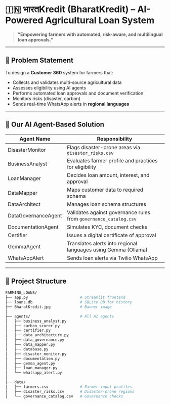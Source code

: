 # 🇮🇳 भारतKredit (BharatKredit) – AI-Powered Agricultural Loan System

> **"Empowering farmers with automated, risk-aware, and multilingual loan approvals."**

---

## 🚩 Problem Statement

To design a **Customer 360** system for farmers that:
- Collects and validates multi-source agricultural data
- Assesses eligibility using AI agents
- Performs automated loan approvals and document verification
- Monitors risks (disaster, carbon)
- Sends real-time WhatsApp alerts in **regional languages**

---

## 🧠 Our AI Agent-Based Solution

| Agent Name            | Responsibility                                                |
|----------------------|----------------------------------------------------------------|
| DisasterMonitor       | Flags disaster-prone areas via `disaster_risks.csv`           |
| BusinessAnalyst       | Evaluates farmer profile and practices for eligibility        |
| LoanManager           | Decides loan amount, interest, and approval                   |
| DataMapper            | Maps customer data to required schema                         |
| DataArchitect         | Manages loan schema structures                                |
| DataGovernanceAgent   | Validates against governance rules from `governance_catalog.csv` |
| DocumentationAgent    | Simulates KYC, document checks                                |
| Certifier             | Issues a digital certificate of approval                      |
| GemmaAgent            | Translates alerts into regional languages using Gemma (Ollama)|
| WhatsAppAlert         | Sends loan alerts via Twilio WhatsApp                         |

---

## 📂 Project Structure

```bash
FARMING_LOANS/
├── app.py                       # Streamlit frontend
├── loans.db                     # SQLite DB for history
├── BharatKredit.jpg             # Banner image
│
├── agents/                      # All AI agents
│   ├── business_analyst.py
│   ├── carbon_scorer.py
│   ├── certifier.py
│   ├── data_architecture.py
│   ├── data_governance.py
│   ├── data_mapper.py
│   ├── database.py
│   ├── disaster_monitor.py
│   ├── documentation.py
│   ├── gemma_agent.py
│   ├── loan_manager.py
│   └── whatsapp_alert.py
│
├── data/
│   ├── farmers.csv              # Farmer input profiles
│   ├── disaster_risks.csv       # Disaster-prone regions
│   └── governance_catalog.csv   # Governance checks
